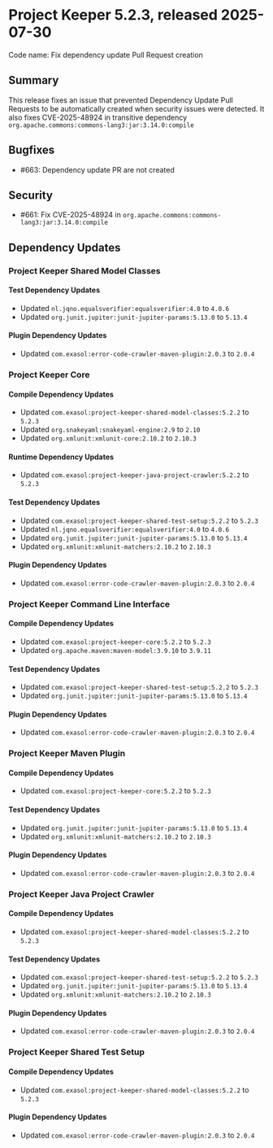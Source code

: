 # Project Keeper 5.2.3, released 2025-07-30

Code name: Fix dependency update Pull Request creation

## Summary

This release fixes an issue that prevented Dependency Update Pull Requests to be automatically created when security
issues were detected. It also fixes CVE-2025-48924 in transitive dependency `org.apache.commons:commons-lang3:jar:3.14.0:compile`

## Bugfixes

* #663: Dependency update PR are not created

## Security

* #661: Fix CVE-2025-48924 in `org.apache.commons:commons-lang3:jar:3.14.0:compile`

## Dependency Updates

### Project Keeper Shared Model Classes

#### Test Dependency Updates

* Updated `nl.jqno.equalsverifier:equalsverifier:4.0` to `4.0.6`
* Updated `org.junit.jupiter:junit-jupiter-params:5.13.0` to `5.13.4`

#### Plugin Dependency Updates

* Updated `com.exasol:error-code-crawler-maven-plugin:2.0.3` to `2.0.4`

### Project Keeper Core

#### Compile Dependency Updates

* Updated `com.exasol:project-keeper-shared-model-classes:5.2.2` to `5.2.3`
* Updated `org.snakeyaml:snakeyaml-engine:2.9` to `2.10`
* Updated `org.xmlunit:xmlunit-core:2.10.2` to `2.10.3`

#### Runtime Dependency Updates

* Updated `com.exasol:project-keeper-java-project-crawler:5.2.2` to `5.2.3`

#### Test Dependency Updates

* Updated `com.exasol:project-keeper-shared-test-setup:5.2.2` to `5.2.3`
* Updated `nl.jqno.equalsverifier:equalsverifier:4.0` to `4.0.6`
* Updated `org.junit.jupiter:junit-jupiter-params:5.13.0` to `5.13.4`
* Updated `org.xmlunit:xmlunit-matchers:2.10.2` to `2.10.3`

#### Plugin Dependency Updates

* Updated `com.exasol:error-code-crawler-maven-plugin:2.0.3` to `2.0.4`

### Project Keeper Command Line Interface

#### Compile Dependency Updates

* Updated `com.exasol:project-keeper-core:5.2.2` to `5.2.3`
* Updated `org.apache.maven:maven-model:3.9.10` to `3.9.11`

#### Test Dependency Updates

* Updated `com.exasol:project-keeper-shared-test-setup:5.2.2` to `5.2.3`
* Updated `org.junit.jupiter:junit-jupiter-params:5.13.0` to `5.13.4`

#### Plugin Dependency Updates

* Updated `com.exasol:error-code-crawler-maven-plugin:2.0.3` to `2.0.4`

### Project Keeper Maven Plugin

#### Compile Dependency Updates

* Updated `com.exasol:project-keeper-core:5.2.2` to `5.2.3`

#### Test Dependency Updates

* Updated `org.junit.jupiter:junit-jupiter-params:5.13.0` to `5.13.4`
* Updated `org.xmlunit:xmlunit-matchers:2.10.2` to `2.10.3`

#### Plugin Dependency Updates

* Updated `com.exasol:error-code-crawler-maven-plugin:2.0.3` to `2.0.4`

### Project Keeper Java Project Crawler

#### Compile Dependency Updates

* Updated `com.exasol:project-keeper-shared-model-classes:5.2.2` to `5.2.3`

#### Test Dependency Updates

* Updated `com.exasol:project-keeper-shared-test-setup:5.2.2` to `5.2.3`
* Updated `org.junit.jupiter:junit-jupiter-params:5.13.0` to `5.13.4`
* Updated `org.xmlunit:xmlunit-matchers:2.10.2` to `2.10.3`

#### Plugin Dependency Updates

* Updated `com.exasol:error-code-crawler-maven-plugin:2.0.3` to `2.0.4`

### Project Keeper Shared Test Setup

#### Compile Dependency Updates

* Updated `com.exasol:project-keeper-shared-model-classes:5.2.2` to `5.2.3`

#### Plugin Dependency Updates

* Updated `com.exasol:error-code-crawler-maven-plugin:2.0.3` to `2.0.4`
